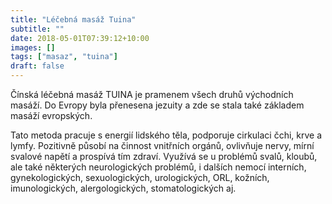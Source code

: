 ```yaml
---
title: "Léčebná masáž Tuina"
subtitle: ""
date: 2018-05-01T07:39:12+10:00
images: []
tags: ["masaz", "tuina"]
draft: false
---
```

Čínská léčebná masáž TUINA je pramenem všech druhů východních masáží. Do Evropy byla přenesena jezuity a zde se stala také základem masáží evropských.

Tato metoda pracuje s energií lidského těla, podporuje cirkulaci čchi, krve a lymfy. Pozitivně působí na činnost vnitřních orgánů, ovlivňuje nervy, mírní svalové napětí a prospívá tím zdraví. Využívá se u problémů svalů, kloubů, ale také některých neurologických problémů, i dalších nemocí interních, gynekologických, sexuologických, urologických, ORL, kožních, imunologických, alergologických, stomatologických aj.
